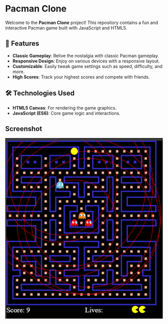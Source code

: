 # Pacman Clone

Welcome to the **Pacman Clone** project! This repository contains a fun and interactive Pacman game built with JavaScript and HTML5.

## 🚀 Features

- **Classic Gameplay**: Relive the nostalgia with classic Pacman gameplay.
- **Responsive Design**: Enjoy on various devices with a responsive layout.
- **Customizable**: Easily tweak game settings such as speed, difficulty, and more.
- **High Scores**: Track your highest scores and compete with friends.

## 🛠️ Technologies Used

- **HTML5 Canvas**: For rendering the game graphics.
- **JavaScript (ES6)**: Core game logic and interactions.
## Screenshot
![Pacman Screenshot](./Screenshot.png)
